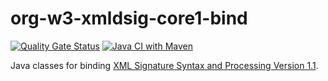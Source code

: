 # org-w3-xmldsig-core1-bind

[![Quality Gate Status](https://sonarcloud.io/api/project_badges/measure?project=jinahya_org-w3-xmldsig-core1-bind&metric=alert_status)](https://sonarcloud.io/summary/new_code?id=jinahya_org-w3-xmldsig-core1-bind)
[![Java CI with Maven](https://github.com/jinahya/org-w3-xmldsig-core1-bind/actions/workflows/maven.yml/badge.svg)](https://github.com/jinahya/org-w3-xmldsig-core1-bind/actions/workflows/maven.yml)

Java classes for binding [XML Signature Syntax and Processing Version 1.1](https://www.w3.org/TR/xmldsig-core1/).
